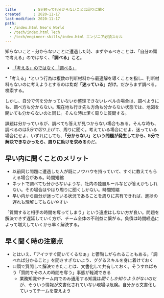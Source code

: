 ```yaml
---
title        : 5分経っても分からないことは周りに聞く
created      : 2020-11-17
last-modified: 2020-11-17
path:
  - /index.html Neo's World
  - /tech/index.html Tech
  - /tech/engineer-skills/index.html エンジニア必須スキル
---
```


知らないこと・分からないことに遭遇した時、まずやるべきことは、「自分の頭で考える」のではなく、**「調べる」こと**。

- [「考える」のではなく「調べる」](./dont-think-search.html)

*「考える」*という行為は複数の判断材料から最適解を導くことを指し、判断材料もないのに考えようとするのは**ただ「迷っている」だけ**。だからまず調べる。検索する。

しかし、自分で何を分かっていないか整理できないレベルの場合は、調べようにも、調べ方も分からない。現在地も行き先も方角も分からない状態では、地図を開いても分からないのと同じ。そんな時は潔く周りに質問する。

課題は分かっているが、調べても答えが見つからない場合もある。そんな時も、調べるのは*5分で切り上げて*、周りに聞く。考えている場合にせよ、迷っている場合にせよ、いずれにしても、**「分からない」という問題が発生してから、5分で解決できなかったら、周りに助けを求める**のだ。


## 早い内に聞くことのメリット

- 以前同じ問題に遭遇した人が既にノウハウを持っていて、すぐに教えてもらえる場合がある。時間短縮
- ネットで調べても分からないような、社内の独自ルールなどが答えかもしれない。その場合はやはり周りに聞くしかない。時間短縮
- 早い内から自分が迷っている状況であることを周りに共有できれば、進捗の遅れも理解してもらいやすい

「質問すると相手の時間を奪ってしまう」という遠慮はしない方が良い。問題を解決できず遅延していく方が、チーム全体の不利益に繋がる。負債は時間経過によって増大していくから早く解決する。


## 早く聞く時の注意点

- とはいえ、「アイツすぐ聞いてくるなぁ」と鬱陶しがられることもある。「調べれば分かること」を聞きすぎないよう、ググるスキルを身に着けておく
- 口頭で質問して解決できたことは、文書化して共有しておく。そうすればもう「質問でその人の時間を奪う」事態が軽減できる
  - 業務知識やチーム内でのみ通用する知識は*聞くしか知りようがない*のだが、そういう情報が文書化されていない現場は危険。自分から文書化していってチームを変えよう
